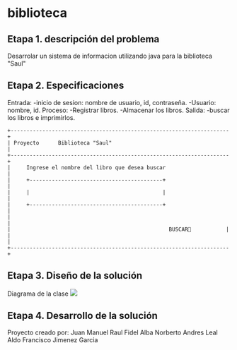 # biblioteca

## Etapa 1. descripción del problema 
Desarrolar un sistema de informacion utilizando java para la biblioteca "Saul"

## Etapa 2. Especificaciones
Entrada:
-inicio de sesion: nombre de usuario, id, contraseña.
-Usuario: nombre, id.
Proceso:
-Registrar libros.
-Almacenar los libros.
Salida:
-buscar los libros e imprimirlos.

~~~
+---------------------------------------------------------------------+
| Proyecto      Biblioteca "Saul"                                     | 
+---------------------------------------------------------------------+
|     Ingrese el nombre del libro que desea buscar                    |
|     +------------------------------------------+                    |
|     |                                          |                    |
|     +------------------------------------------+                    |
|                                                                     |
|                                                  BUSCAR🔎           |
|                                                                     |
+---------------------------------------------------------------------+

~~~
## Etapa 3. Diseño de la solución
Diagrama de la clase
![]([https://github.com/juanMaAM/Final_Project/blob/main/T5-FinalProject.png])
## Etapa 4. Desarrollo de la solución

Proyecto creado por:
Juan Manuel
Raul Fidel Alba
Norberto Andres Leal
Aldo Francisco Jimenez Garcia

